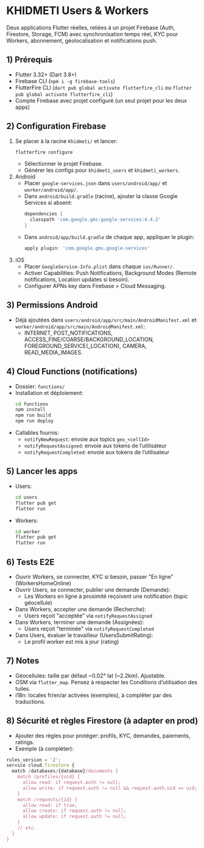 # KHIDMETI Users & Workers

Deux applications Flutter réelles, reliées à un projet Firebase (Auth, Firestore, Storage, FCM) avec synchronisation temps réel, KYC pour Workers, abonnement, géolocalisation et notifications push.

## 1) Prérequis
- Flutter 3.32+ (Dart 3.8+)
- Firebase CLI (`npm i -g firebase-tools`)
- FlutterFire CLI (`dart pub global activate flutterfire_cli` ou `flutter pub global activate flutterfire_cli`)
- Compte Firebase avec projet configuré (un seul projet pour les deux apps)

## 2) Configuration Firebase
1. Se placer à la racine `Khidmeti/` et lancer:
   ```bash
   flutterfire configure
   ```
   - Sélectionner le projet Firebase.
   - Générer les configs pour `khidmeti_users` et `khidmeti_workers`.
2. Android
   - Placer `google-services.json` dans `users/android/app/` et `worker/android/app/`.
   - Dans `android/build.gradle` (racine), ajouter la classe Google Services si absent:
     ```gradle
     dependencies {
       classpath 'com.google.gms:google-services:4.4.2'
     }
     ```
   - Dans `android/app/build.gradle` de chaque app, appliquer le plugin:
     ```gradle
     apply plugin: 'com.google.gms.google-services'
     ```
3. iOS
   - Placer `GoogleService-Info.plist` dans chaque `ios/Runner/`.
   - Activer Capabilities: Push Notifications, Background Modes (Remote notifications, Location updates si besoin).
   - Configurer APNs key dans Firebase > Cloud Messaging.

## 3) Permissions Android
- Déjà ajoutées dans `users/android/app/src/main/AndroidManifest.xml` et `worker/android/app/src/main/AndroidManifest.xml`:
  - INTERNET, POST_NOTIFICATIONS, ACCESS_FINE/COARSE/BACKGROUND_LOCATION, FOREGROUND_SERVICE(_LOCATION), CAMERA, READ_MEDIA_IMAGES.

## 4) Cloud Functions (notifications)
- Dossier: `functions/`
- Installation et déploiement:
  ```bash
  cd functions
  npm install
  npm run build
  npm run deploy
  ```
- Callables fournis:
  - `notifyNewRequest`: envoie aux topics `geo_<cellId>`
  - `notifyRequestAssigned`: envoie aux tokens de l’utilisateur
  - `notifyRequestCompleted`: envoie aux tokens de l’utilisateur

## 5) Lancer les apps
- Users:
  ```bash
  cd users
  flutter pub get
  flutter run
  ```
- Workers:
  ```bash
  cd worker
  flutter pub get
  flutter run
  ```

## 6) Tests E2E
- Ouvrir Workers, se connecter, KYC si besoin, passer "En ligne" (WorkersHomeOnline)
- Ouvrir Users, se connecter, publier une demande (Demande):
  - Les Workers en ligne à proximité reçoivent une notification (topic géocellule)
- Dans Workers, accepter une demande (Recherche):
  - Users reçoit "acceptée" via `notifyRequestAssigned`
- Dans Workers, terminer une demande (Assignées):
  - Users reçoit "terminée" via `notifyRequestCompleted`
- Dans Users, évaluer le travailleur (UsersSubmitRating):
  - Le profil worker est mis à jour (rating)

## 7) Notes
- Géocellules: taille par défaut ~0.02° lat (~2.2km). Ajustable.
- OSM via `flutter_map`. Pensez à respecter les Conditions d’utilisation des tuiles.
- i18n: locales fr/en/ar activées (exemples), à compléter par des traductions.

## 8) Sécurité et règles Firestore (à adapter en prod)
- Ajouter des règles pour protéger: profils, KYC, demandes, paiements, ratings.
- Exemple (à compléter):
```js
rules_version = '2';
service cloud.firestore {
  match /databases/{database}/documents {
    match /profiles/{uid} {
      allow read: if request.auth != null;
      allow write: if request.auth != null && request.auth.uid == uid;
    }
    match /requests/{id} {
      allow read: if true;
      allow create: if request.auth != null;
      allow update: if request.auth != null;
    }
    // etc.
  }
}
```